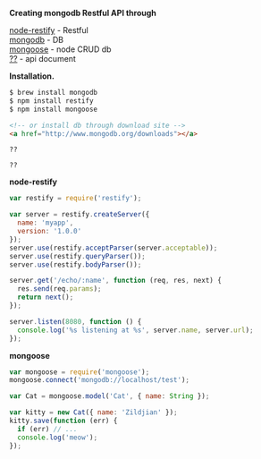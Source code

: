 
**Creating mongodb Restful API through**

[node-restify](https://github.com/mcavage/node-restify) - Restful <br/>
[mongodb](http://www.mongodb.org/) - DB <br/>
[mongoose](http://mongoosejs.com/) - node CRUD db  <br/>
[??](??) - api document

**Installation.**

```bash
$ brew install mongodb
$ npm install restify
$ npm install mongoose
```

```html
<!-- or install db through download site -->
<a href="http://www.mongodb.org/downloads"></a>
```

```
??
```

```
??
```

**node-restify**

```javascript
var restify = require('restify');

var server = restify.createServer({
  name: 'myapp',
  version: '1.0.0'
});
server.use(restify.acceptParser(server.acceptable));
server.use(restify.queryParser());
server.use(restify.bodyParser());

server.get('/echo/:name', function (req, res, next) {
  res.send(req.params);
  return next();
});

server.listen(8080, function () {
  console.log('%s listening at %s', server.name, server.url);
});
```

**mongoose**

```javascript
var mongoose = require('mongoose');
mongoose.connect('mongodb://localhost/test');

var Cat = mongoose.model('Cat', { name: String });

var kitty = new Cat({ name: 'Zildjian' });
kitty.save(function (err) {
  if (err) // ...
  console.log('meow');
});
```


